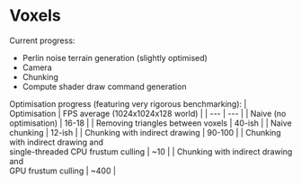 # Voxels

Current progress:
- Perlin noise terrain generation (slightly optimised)
- Camera
- Chunking
- Compute shader draw command generation

Optimisation progress (featuring very rigorous benchmarking):
| Optimisation                      | FPS average (1024x1024x128 world) |
| ---                               | --- |
| Naive (no optimisation)           | 16-18 |
| Removing triangles between voxels | 40-ish |
| Naive chunking                    | 12-ish |
| Chunking with indirect drawing    | 90-100 |
| Chunking with indirect drawing and <br>single-threaded CPU frustum culling | ~10 |
| Chunking with indirect drawing and <br>GPU frustum culling | ~400 |
